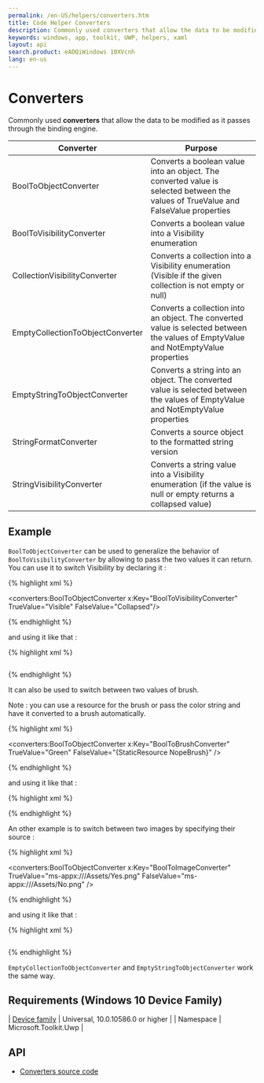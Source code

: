 ```yaml
---
permalink: /en-US/helpers/converters.htm
title: Code Helper Converters 
description: Commonly used converters that allow the data to be modified as it passes through the binding engine.
keywords: windows, app, toolkit, UWP, helpers, xaml
layout: api
search.product: eADQiWindows 10XVcnh
lang: en-us
---
```


# Converters

Commonly used **converters** that allow the data to be modified as it passes through the binding engine.

| Converter | Purpose |
| --- | --- |
|BoolToObjectConverter | Converts a boolean value into an object. The converted value is selected between the values of TrueValue and FalseValue properties |
|BoolToVisibilityConverter | Converts a boolean value into a Visibility enumeration |
|CollectionVisibilityConverter | Converts a collection into a Visibility enumeration (Visible if the given collection is not empty or null) |
|EmptyCollectionToObjectConverter | Converts a collection into an object. The converted value is selected between the values of EmptyValue and NotEmptyValue properties |
|EmptyStringToObjectConverter | Converts a string into an object. The converted value is selected between the values of EmptyValue and NotEmptyValue properties |
|StringFormatConverter | Converts a source object to the formatted string version |
|StringVisibilityConverter | Converts a string value into a Visibility enumeration (if the value is null or empty returns a collapsed value) |

## Example
`BoolToObjectConverter` can be used to generalize the behavior of `BoolToVisibilityConverter` by allowing to pass the two values it can return.
You can use it to switch Visibility by declaring it :

{% highlight xml %}

<converters:BoolToObjectConverter x:Key="BoolToVisibilityConverter" TrueValue="Visible" FalseValue="Collapsed"/>

{% endhighlight %}

and using it like that :

{% highlight xml %}

<Image Visibility="{x:Bind Path=MyBoolValue, Converter={StaticResource BoolToVisibilityConverter}}" />

{% endhighlight %}

It can also be used to switch between two values of brush.

Note : you can use a resource for the brush or pass the color string and have it converted to a brush automatically.

{% highlight xml %}

<converters:BoolToObjectConverter x:Key="BoolToBrushConverter" TrueValue="Green" FalseValue="{StaticResource NopeBrush}" />

{% endhighlight %}

and using it like that :

{% highlight xml %}

<Border Background="{x:Bind Path=MyBoolValue, Converter={StaticResource BoolToBrushConverter}}" />

{% endhighlight %}

An other example is to switch between two images by specifying their source :

{% highlight xml %}

<converters:BoolToObjectConverter x:Key="BoolToImageConverter" TrueValue="ms-appx:///Assets/Yes.png" FalseValue="ms-appx:///Assets/No.png" />

{% endhighlight %}

and using it like that :

{% highlight xml %}

<Image Source="{x:Bind Path=MyBoolValue, Converter={StaticResource BoolToImageConverter}}" />

{% endhighlight %}

`EmptyCollectionToObjectConverter` and `EmptyStringToObjectConverter` work the same way.

## Requirements (Windows 10 Device Family)

| [Device family](http://go.microsoft.com/fwlink/p/?LinkID=526370) | Universal, 10.0.10586.0 or higher |
| Namespace | Microsoft.Toolkit.Uwp |

## API

* [Converters source code](https://github.com/Microsoft/UWPCommunityToolkit/tree/master/Microsoft.Toolkit.Uwp.UI/Converters)


